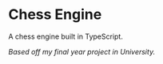 # Chess Engine

A chess engine built in TypeScript.

_Based off my final year project in University._

